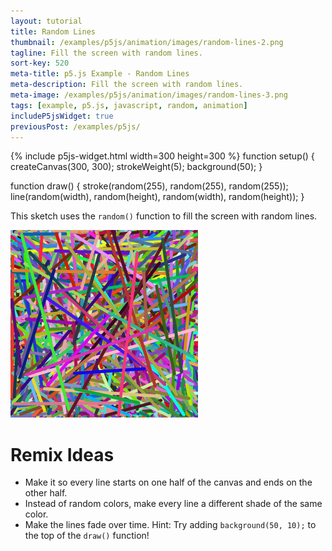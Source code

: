 ```yaml
---
layout: tutorial
title: Random Lines
thumbnail: /examples/p5js/animation/images/random-lines-2.png
tagline: Fill the screen with random lines.
sort-key: 520
meta-title: p5.js Example - Random Lines
meta-description: Fill the screen with random lines.
meta-image: /examples/p5js/animation/images/random-lines-3.png
tags: [example, p5.js, javascript, random, animation]
includeP5jsWidget: true
previousPost: /examples/p5js/
---
```


{% include p5js-widget.html width=300 height=300 %}
function setup() {
  createCanvas(300, 300);
  strokeWeight(5);
  background(50); 
}

function draw() {
  stroke(random(255), random(255), random(255));
  line(random(width), random(height), random(width), random(height));
}
</script>

This sketch uses the `random()` function to fill the screen with random lines.

![random lines](/examples/p5js/animation/images/random-lines-1.png)

# Remix Ideas

- Make it so every line starts on one half of the canvas and ends on the other half.
- Instead of random colors, make every line a different shade of the same color.
- Make the lines fade over time. Hint: Try adding `background(50, 10);` to the top of the `draw()` function!
